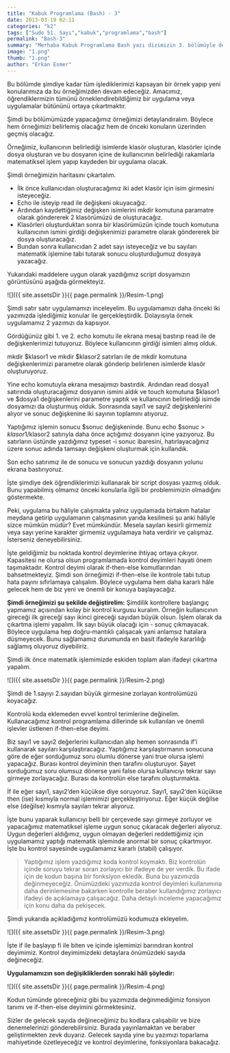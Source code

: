 ```yaml
---
title: "Kabuk Programlama (Bash) - 3"
date: 2013-03-19 02:11
categories: "k2"
tags: ["Sudo 51. Sayı","kabuk","programlama","bash"]
permalink: "Bash-3"
summary: "Merhaba Kabuk Programlama Bash yazı dizimizin 3. bölümüyle devam ediyoruz."
image: "1.png"
thumb: "1.png"
author: "Erkan Esmer"
---
```


Bu bölümde şimdiye kadar tüm işlediklerimizi kapsayan bir örnek yapıp yeni konularımıza da bu örneğimizden devam edeceğiz. Amacımız, öğrendiklermizin tümünü örneklendirebildiğimiz bir uygulama veya uygulamalar bütününü ortaya çıkartmaktır.

Şimdi bu bölümümüzde yapacağımız örneğimizi detaylandıralım. Böylece hem örneğimizi belirlemiş olacağız hem de önceki konuların üzerinden geçmiş olacağız.

Örneğimiz, kullanıcının belirlediği isimlerde klasör oluşturan, klasörler içinde dosya oluşturan ve bu dosyanın içine de kullanıcının belirlediği rakamlarla matematiksel işlem yapıp kaydeden bir uygulama olacak.

Şimdi örneğimizin haritasını çıkartalım.

- İlk önce kullanıcıdan oluşturacağımız iki adet klasör için isim girmesini isteyeceğiz.
- Echo ile isteyip read ile değişkeni okuyacağız.
- Ardından kaydettiğimiz değişken isimlerini mkdir komutuna paramatre olarak göndererek 2 klasörümüzü de oluşturacağız.
- Klasörleri oluşturduktan sonra bir klasörümüzün içinde touch komutuna kullanıcının ismini girdiği değişkenimizi parametre olarak göndererek bir dosya oluşturacağız.
- Bundan sonra kullanıcıdan 2 adet sayı isteyeceğiz ve bu sayıları matematik işlemine tabi tutarak sonucu oluşturduğumuz dosyaya yazacağız.

Yukarıdaki maddelere uygun olarak yazdığımız script dosyamızın görüntüsünü aşağıda görmekteyiz.

![]({{ site.assetsDir }}{{ page.permalink }}/Resim-1.png)


Şimdi satır satır uygulamamızı inceleyelim. Bu uygulamamızı daha önceki iki yazımızda işlediğimiz konular ile gerçekleştirdik. Dolayısıyla örnek uygulamamız 2 yazımızı da kapsıyor.

Gördüğünüz gibi 1. ve 2. echo komutu ile ekrana mesaj bastırıp read ile de değişkenlerimizi tutuyoruz. Böylece kullanıcının girdiği isimleri almış olduk.

mkdir $klasor1 ve mkdir $klasor2 satırları ile de mkdir komutuna değişkenlerimizi parametre olarak gönderip belirlenen isimlerde klasör oluşturuyoruz.

Yine echo komutuyla ekrana mesajımızı bastırdık.
Ardından read dosya1 satırında oluşturacağımız dosyanın ismini aldık ve touch komutuna $klasor1 ve $dosya1 değişkenlerini parametre yaptık ve kullanıcının belirlediği isimde dosyamızı da oluşturmuş olduk.
Sonrasında sayi1 ve sayi2 değişkenlerini alıyor ve sonuc değişkenine iki sayının toplamını atıyoruz.

Yaptığımız işlemin sonucu $sonuc değişkeninde. Bunu echo $sonuc > $klasor1/$klasor2 satırıyla daha önce açtığımız dosyanın içine yazıyoruz. Bu satırların üstünde yazdığımız typeset -i sonuc ibaresini, hatırlayacağınız üzere sonuc adında tamsayı değişkeni oluşturmak için kullandık.

Son echo satırımız ile de sonucu ve sonucun yazdığı dosyanın yolunu ekrana bastırıyoruz.

İşte şimdiye dek öğrendiklerimizi kullanarak bir script dosyası yazmış olduk. Bunu yapabilmiş olmamız önceki konularla ilgili bir problemimizin olmadığını göstermekte.

Peki, uygulama bu hâliyle çalışmakta yalnız uygulamada birtakım hatalar meydana getirip uygulamanın çalışmasının yarıda kesilmesi şu anki hâliyle sizce mümkün müdür? Evet mümkündür. Mesela sayıları kesirli girmemiz veya sayı yerine karakter girmemiz uygulamaya hata verdirir ve çalışmaz. İsterseniz deneyebilirsiniz.

İşte geldiğimiz bu noktada kontrol deyimlerine ihtiyaç ortaya çıkıyor. Kapasitesi ne olursa olsun programlamada kontrol deyimleri hayati önem taşımaktadır.
Kontrol deyimi olarak if-then-else komutlarından bahsetmekteyiz. Şimdi son örneğimizi if-then-else ile kontrole tabi tutup hata payını sıfırlamaya çalışalım. Böylece uygulama hem daha kararlı hâle gelecek hem de biz yeni ve önemli bir konuya başlayacağız.

**Şimdi örneğimizi şu şekilde değiştirelim:**
Şimdilik kontrollere başlangıç yapmamız açısından kolay bir kontrol kurgusu kuralım. Örneğin kullanıcının gireceği ilk gireceği sayı ikinci gireceği sayıdan büyük olsun. İşlem olarak da çıkartma işlemi yapalım. İlk sayı büyük olacağı için - sonuç çıkmayacak. Böylece uygulama hep doğru-mantıklı çalışacak yani anlamsız hatalara düşmeyecek. Bunu sağlamamız durumunda en basit ifadeyle kararlılığı sağlamış oluyoruz diyebiliriz.

Şimdi ilk önce matematik işlemimizde eskiden toplam alan ifadeyi çıkartma yapalım.

![]({{ site.assetsDir }}{{ page.permalink }}/Resim-2.png)


Şimdi de 1.sayıyı 2.sayıdan büyük girmesine zorlayan kontrolümüzü koyacağız.

Kontrolü koda eklemeden evvel kontrol terimlerine değinelim. Kullanacağımız kontrol programlama dillerinde sık kullanılan ve önemli işlevler üstlenen if-then-else deyimi.

Biz sayı1 ve sayı2 değerlerini kullanıcıdan alıp hemen sonrasında if’i kullanarak sayıları karşılaştıracağız. Yaptığımız karşılaştırmanın sonucuna göre de eğer sorduğumuz soru olumlu dönerse yani true olursa işlemi yapacağız. Burası kontrol deyiminin then tarafını oluşturuyor. Şayet sorduğumuz soru olumsuz dönerse yani false olursa kullanıcıyı tekrar sayı girmeye zorlayacağız. Burası da kontrolün else tarafını oluşturmakta.

İf ile eğer sayı1, sayı2‘den küçükse diye soruyoruz.
Sayı1, sayı2‘den küçükse then (ise) kısmıyla normal işlemimizi gerçekleştiriyoruz. Eğer küçük değilse else (değilse) kısmıyla sayıları tekrar alıyoruz.

İşte bunu yaparak kullanıcıyı belli bir çerçevede sayı girmeye zorluyor ve yapacağımız matematiksel işleme uygun sonuç çıkaracak değerleri alıyoruz. Uygun değerleri aldığımız, uygun olmayan değerleri reddettiğimiz için uygulamamız yaptığı matematik işleminde anormal bir sonuç çıkartmıyor. İşte bu kontrol sayesinde uygulamamız kararlı (stabil) çalışıyor.

>Yaptığımız işlem yazdığımız koda kontrol koymaktı. Biz kontrolün içinde soruyu tekrar soran zorlayıcı bir ifadeye de yer verdik. Bu ifade için de kodun başına bir fonksiyon ekledik. Buna bu yazımızda değinmeyeceğiz. Önümüzdeki yazımızda kontrol deyimleri kullanımına daha derinlemesine bakarken kontrolle beraber kullandığımız zorlayıcı ifadeyi de açıklamaya çalışacağız. Daha detaylı inceleme yapacağımız için konu daha da pekişecek.


Şimdi yukarıda açıkladığımız kontrolümüzü kodumuza ekleyelim.



![]({{ site.assetsDir }}{{ page.permalink }}/Resim-3.png)



İşte if ile başlayıp fi ile biten ve içinde işlemimizi barındıran kontrol deyimimiz. Kontrol deyimimizdeki detaylara önümüzdeki sayıda değineceğiz.

**Uygulamamızın son değişikliklerden sonraki hâli şöyledir:**


![]({{ site.assetsDir }}{{ page.permalink }}/Resim-4.png)

Kodun tümünde göreceğiniz gibi bu yazımızda değinmediğimiz fonsiyon tanımı ve if-then-else deyimini görmektesiniz.

Sizler de gelecek sayıda değineceğimiz bu kodlara çalışabilir ve bize denemelerinizi gönderebilirsiniz. Burada yayınlamaktan ve beraber geliştirmekten zevk duyarız. Gelecek sayıda yine bu yazımızı toparlama mahiyetinde özetleyeceğiz ve kontrol deyimlerine, fonksiyonlara bakacağız.
